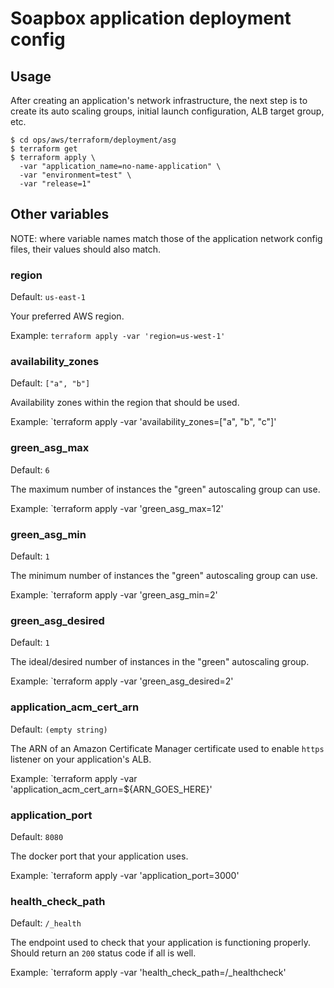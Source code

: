 # Soapbox application deployment config

## Usage

After creating an application's network infrastructure, the next step is to
create its auto scaling groups, initial launch configuration, ALB target group, etc.

```
$ cd ops/aws/terraform/deployment/asg
$ terraform get
$ terraform apply \
  -var "application_name=no-name-application" \
  -var "environment=test" \
  -var "release=1"
```

## Other variables

NOTE: where variable names match those of the application network config files,
their values should also match.

### region

Default: `us-east-1`

Your preferred AWS region.

Example: `terraform apply -var 'region=us-west-1'`

### availability_zones

Default: `["a", "b"]`

Availability zones within the region that should be used.

Example: `terraform apply -var 'availability_zones=["a", "b", "c"]'

### green_asg_max

Default: `6`

The maximum number of instances the "green" autoscaling group can use.

Example: `terraform apply -var 'green_asg_max=12'

### green_asg_min

Default: `1`

The minimum number of instances the "green" autoscaling group can use.

Example: `terraform apply -var 'green_asg_min=2'

### green_asg_desired

Default: `1`

The ideal/desired number of instances in the "green" autoscaling group.

Example: `terraform apply -var 'green_asg_desired=2'

### application_acm_cert_arn

Default: `(empty string)`

The ARN of an Amazon Certificate Manager certificate used to enable `https` listener on your application's ALB.

Example: `terraform apply -var 'application_acm_cert_arn=${ARN_GOES_HERE}'

### application_port

Default: `8080`

The docker port that your application uses.

Example: `terraform apply -var 'application_port=3000'

### health_check_path

Default: `/_health`

The endpoint used to check that your application is functioning properly. Should return an `200` status code if all is well.

Example: `terraform apply -var 'health_check_path=/_healthcheck'

